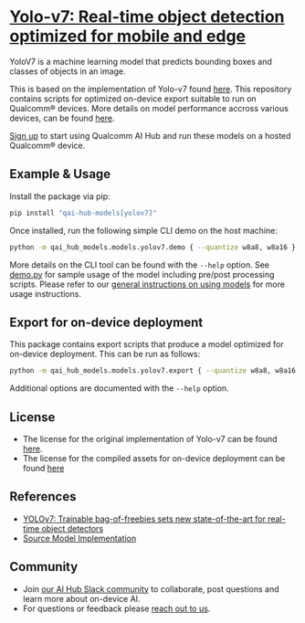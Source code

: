 # [Yolo-v7: Real-time object detection optimized for mobile and edge](https://aihub.qualcomm.com/models/yolov7)

YoloV7 is a machine learning model that predicts bounding boxes and classes of objects in an image.

This is based on the implementation of Yolo-v7 found [here](https://github.com/WongKinYiu/yolov7/). This repository contains scripts for optimized on-device
export suitable to run on Qualcomm® devices. More details on model performance
accross various devices, can be found [here](https://aihub.qualcomm.com/models/yolov7).

[Sign up](https://myaccount.qualcomm.com/signup) to start using Qualcomm AI Hub and run these models on a hosted Qualcomm® device.




## Example & Usage

Install the package via pip:
```bash
pip install "qai-hub-models[yolov7]"
```


Once installed, run the following simple CLI demo on the host machine:

```bash
python -m qai_hub_models.models.yolov7.demo { --quantize w8a8, w8a16 }
```
More details on the CLI tool can be found with the `--help` option. See
[demo.py](demo.py) for sample usage of the model including pre/post processing
scripts. Please refer to our [general instructions on using
models](../../../#getting-started) for more usage instructions.

## Export for on-device deployment

This package contains export scripts that produce a model optimized for
on-device deployment. This can be run as follows:

```bash
python -m qai_hub_models.models.yolov7.export { --quantize w8a8, w8a16 }
```
Additional options are documented with the `--help` option.


## License
* The license for the original implementation of Yolo-v7 can be found
  [here](https://github.com/WongKinYiu/yolov7/blob/main/LICENSE.md).
* The license for the compiled assets for on-device deployment can be found [here](https://github.com/WongKinYiu/yolov7/blob/main/LICENSE.md)


## References
* [YOLOv7: Trainable bag-of-freebies sets new state-of-the-art for real-time object detectors](https://arxiv.org/abs/2207.02696)
* [Source Model Implementation](https://github.com/WongKinYiu/yolov7/)



## Community
* Join [our AI Hub Slack community](https://aihub.qualcomm.com/community/slack) to collaborate, post questions and learn more about on-device AI.
* For questions or feedback please [reach out to us](mailto:ai-hub-support@qti.qualcomm.com).

